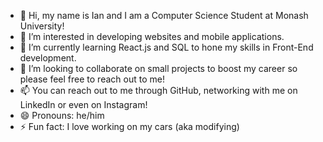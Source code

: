 - 👋 Hi, my name is Ian and I am a Computer Science Student at Monash University!
- 👀 I’m interested in developing websites and mobile applications.
- 🌱 I’m currently learning React.js and SQL to hone my skills in Front-End development.
- 💞️ I’m looking to collaborate on small projects to boost my career so please feel free to reach out to me!
- 📫 You can reach out to me through GitHub, networking with me on LinkedIn or even on Instagram!
- 😄 Pronouns: he/him
- ⚡ Fun fact: I love working on my cars (aka modifying)

<!---
fuzhanhung218/fuzhanhung218 is a ✨ special ✨ repository because its `README.md` (this file) appears on your GitHub profile.
You can click the Preview link to take a look at your changes.
--->
